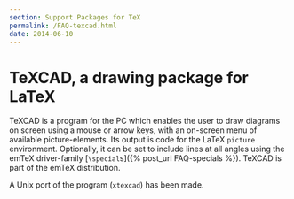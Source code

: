 ```yaml
---
section: Support Packages for TeX
permalink: /FAQ-texcad.html
date: 2014-06-10
---
```


# TeXCAD, a drawing package for LaTeX

TeXCAD is a program for the PC which enables the user to draw diagrams
on screen using a mouse or arrow keys, with an on-screen menu of available 
picture-elements. Its output is code for the LaTeX
`picture` environment. 
Optionally, it can be set to include lines at all angles using 
the emTeX driver-family
[`\special`s]({% post_url FAQ-specials %}).
TeXCAD is part of the emTeX distribution.

A Unix port of the program (`xtexcad`) has been made.

